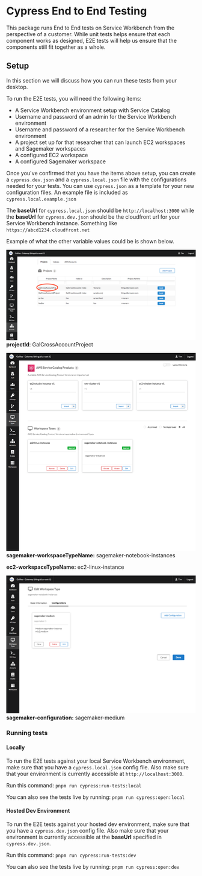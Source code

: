 # Cypress End to End Testing

This package runs End to End tests on Service Workbench from the perspective of a customer. While unit tests helps ensure that each component works as designed, E2E tests will help us ensure that the components still fit together as a whole.

## Setup

In this section we will discuss how you can run these tests from your desktop.

To run the E2E tests, you will need the following items:

- A Service Workbench environment setup with Service Catalog
- Username and password of an admin for the Service Workbench environment
- Username and password of a researcher for the Service Workbench environment
- A project set up for that researcher that can launch EC2 workspaces and Sagemaker workspaces
- A configured EC2 workspace
- A configured Sagemaker workspace

Once you've confirmed that you have the items above setup, you can create a `cypress.dev.json` and a `cypress.local.json` file with the configurations needed for your tests. You can use `cypress.json` as a template for your new configuration files. An example file is included as `cypress.local.example.json`

The **baseUrl** for `cypress.local.json` should be `http://localhost:3000` while the **baseUrl** for `cypress.dev.json` should be the cloudfront url for your Service Workbench instance. Something like `https://abcd1234.cloudfront.net`

Example of what the other variable values could be is shown below.

![projects](./instruction-assets/projects.png)
**projectId**: GalCrossAccountProject

![workspaces](./instruction-assets/workspaces.png)
**sagemaker-workspaceTypeName:** sagemaker-notebook-instances

**ec2-workspaceTypeName:** ec2-linux-instance

![workspace-configuration](./instruction-assets/workspace-configuration.png)
**sagemaker-configuration:** sagemaker-medium

### Running tests

#### Locally

To run the E2E tests against your local Service Workbench environment, make sure that you have a `cypress.local.json` config file. Also make sure that your environment is currently accessible at `http://localhost:3000`.

Run this command: `pnpm run cypress:run-tests:local`

You can also see the tests live by running: `pnpm run cypress:open:local`

#### Hosted Dev Environment

To run the E2E tests against your hosted dev environment, make sure that you have a `cypress.dev.json` config file. Also make sure that your environment is currently accessible at the **baseUrl** specified in `cypress.dev.json`.

Run this command: `pnpm run cypress:run-tests:dev`

You can also see the tests live by running: `pnpm run cypress:open:dev`
